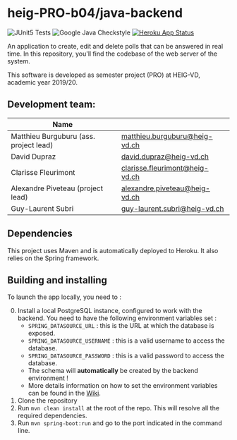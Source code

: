 # heig-PRO-b04/java-backend

![JUnit5 Tests](https://github.com/heig-PRO-b04/java-backend/workflows/JUnit5%20Tests/badge.svg)
![Google Java Checkstyle](https://github.com/heig-PRO-b04/java-backend/workflows/Google%20Java%20Checkstyle/badge.svg)
[![Heroku App Status](https://heroku-shields.herokuapp.com/heig-PRO-b04)](https://heig-PRO-b04.herokuapp.com)

An application to create, edit and delete polls that can be answered in real
time. In this repository, you'll find the codebase of the web server of the
system.

This software is developed as semester project (PRO) at HEIG-VD, academic year
2019/20.

## Development team:

| Name                                   |                                  |
|----------------------------------------|----------------------------------|
| Matthieu Burguburu (ass. project lead) | matthieu.burguburu@heig-vd.ch    |
| David Dupraz                           | david.dupraz@heig-vd.ch          |
| Clarisse Fleurimont                    | clarisse.fleurimont@heig-vd.ch   |
| Alexandre Piveteau (project lead)      | alexandre.piveteau@heig-vd.ch    |
| Guy-Laurent Subri                      | guy-laurent.subri@heig-vd.ch     |

## Dependencies

This project uses Maven and is automatically deployed to Heroku. It also relies
on the Spring framework.

## Building and installing

To launch the app locally, you need to :

0. Install a local PostgreSQL instance, configured to work with the backend. You need to have the
   following environment variables set :
    + `SPRING_DATASOURCE_URL` : this is the URL at which the database is exposed.
    + `SPRING_DATASOURCE_USERNAME` : this is a valid username to access the database.
    + `SPRING_DATASOURCE_PASSWORD` : this is a valid password to access the database.
    + The schema will **automatically** be created by the backend environment !
    + More details information on how to set the environment variables can be found in the
      [Wiki](https://github.com/heig-PRO-b04/java-backend/wiki/Database.Setup).
1. Clone the repository
2. Run `mvn clean install` at the root of the repo. This will resolve all the
   required dependencies.
3. Run `mvn spring-boot:run` and go to the port indicated in the command line.
